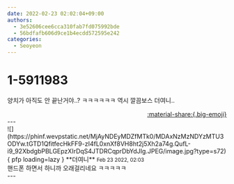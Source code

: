 ```yaml
---
date: 2022-02-23 02:02:04+09:00
authors:
  - 3e52606cee6cca310fab7fd075992bde
  - 56bdfafb606d9ce1b4ecdd572595e242
categories:
  - Seoyeon
---
```


# 1-5911983

<div class="post-container" markdown="1">
<div class="content-container md-sidebar__scrollwrap" markdown="1">

양치가 아직도 안 끝난거야..? ㅋㅋㅋㅋㅋㅋ 역시 깔끔보스 더여니..

</div>
</div>

<div style="text-align: right;" markdown="1">
<a href="https://weverse.io/fromis9/fanpost/1-5911983" style="text-align: right;">:material-share:{.big-emoji}</a>
</div>
---

<div class="comments-container md-sidebar__scrollwrap" markdown="1">
<div class="comment" markdown="1">
<div class='id-container' markdown="1">
![](https://phinf.wevpstatic.net/MjAyNDEyMDZfMTk0/MDAxNzMzNDYzMTU3ODYw.tGTD1QfitfecHkFF9-zI4fL0xnXf8VH8ht2j5Xh2a74g.QufL-i9_92XbdgbPBLGEpzXIrDqS4JTDRCqprDbYdJIg.JPEG/image.jpg?type=s72){ pfp loading=lazy }
**<span class="artist">더여니</span>** <small>Feb 23 2022, 02:03</small><br>
</div>
<div class='comment-body' markdown="1">
핸드폰 하면서 하니까 오래걸리네요 ㅋㅋㅋㅋㅋ
</div>
</div>
</div>
---
